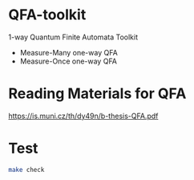# QFA-toolkit
1-way Quantum Finite Automata Toolkit
- Measure-Many one-way QFA
- Measure-Once one-way QFA

# Reading Materials for QFA
https://is.muni.cz/th/dy49n/b-thesis-QFA.pdf

# Test

```bash
make check
```
